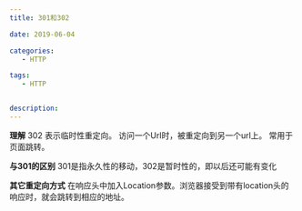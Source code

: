 ```yaml
---
title: 301和302

date: 2019-06-04

categories: 
   - HTTP

tags: 
   - HTTP 


description: ​
---
```


**理解**
302 表示临时性重定向。
访问一个Url时，被重定向到另一个url上。
常用于页面跳转。

**与301的区别**
301是指永久性的移动，302是暂时性的，即以后还可能有变化

**其它重定向方式**
在响应头中加入Location参数。浏览器接受到带有location头的响应时，就会跳转到相应的地址。








